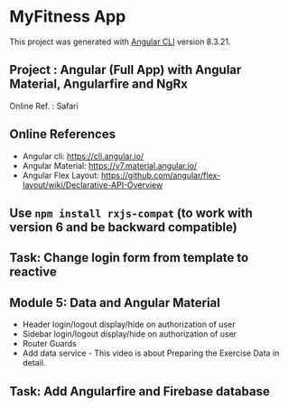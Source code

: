 # MyFitness App

This project was generated with [Angular CLI](https://github.com/angular/angular-cli) version 8.3.21.

## **Project** : Angular (Full App) with Angular Material, Angularfire and NgRx

Online Ref. : Safari

## Online References

* Angular cli: <https://cli.angular.io/>
* Angular Material: <https://v7.material.angular.io/>
* Angular Flex Layout: <https://github.com/angular/flex-layout/wiki/Declarative-API-Overview>

## Use `npm install rxjs-compat` (to work with version 6 and be backward compatible)

## Task: Change login form from template to reactive

## Module 5: Data and Angular Material

* Header login/logout display/hide on authorization of user
* Sidebar login/logout display/hide on authorization of user
* Router Guards
* Add data service - This video is about Preparing the Exercise Data in detail.

## Task: Add Angularfire and Firebase database
